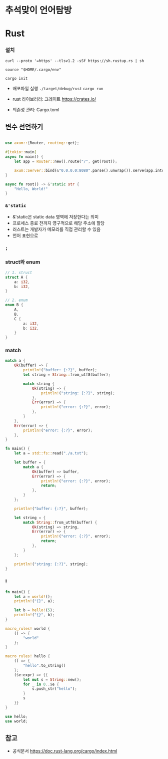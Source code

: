 # 추석맞이 언어탐방

# Rust

### 설치

`curl --proto '=https' --tlsv1.2 -sSf https://sh.rustup.rs | sh`

`source "$HOME/.cargo/env"`

`cargo init`

- 배포파일 실행
  `./target/debug/rust`
  `cargo run`

- rust 라이브러리: 크레이트 https://crates.io/
- 의존성 관리: Cargo.toml

## 변수 선언하기

```rust

use axum::{Router, routing::get};

#[tokio::main]
async fn main() {
    let app = Router::new().route("/", get(root));

    axum::Server::bind(&"0.0.0.0:8080".parse().unwrap()).serve(app.into_make_service()).await.unwrap();
}

async fn root() -> &'static str {
    "Hello, World!"
}
```

### `&'static`

- &'static은 static data 영역에 저장한다는 의미
- 프로세스 종료 전까지 영구적으로 해당 주소에 할당
- 러스트는 개발자가 메모리를 직접 관리할 수 있음
- 언어 표현으로

### `;`

### struct와 enum

```rs
// 1. struct
struct A {
    a: i32,
    b: i32,
}

// 2. enum
enum B {
    A,
    B,
    C {
        a: i32,
        b: i32,
    }
}
```

### match

```rs
match a {
    Ok(buffer) => {
        println!("buffer: {:?}", buffer);
        let string = String::from_utf8(buffer);

        match string {
            Ok(string) => {
                println!("string: {:?}", string);
            },
            Err(error) => {
                println!("error: {:?}", error);
            },
        }
    },
    Err(error) => {
        println!("error: {:?}", error);
    },
}
```

```rs
fn main() {
    let a = std::fs::read("./a.txt");

    let buffer = {
        match a {
            Ok(buffer) => buffer,
            Err(error) => {
                println!("error: {:?}", error);
                return;
            },
        }
    };

    println!("buffer: {:?}", buffer);

    let string = {
        match String::from_utf8(buffer) {
            Ok(string) => string,
            Err(error) => {
                println!("error: {:?}", error);
                return;
            },
        }
    };

    println!("string: {:?}", string);
}
```

### !

```rs
fn main() {
    let a = world!();
    println!("{}", a);

    let b = hello!(5);
    println!("{}", b);
}

macro_rules! world {
    () => {
        "world"
    };
}

macro_rules! hello {
    () => {
        "hello".to_string()
    };
    ($e:expr) => {{
        let mut s = String::new();
        for _ in 0..$e {
            s.push_str("hello");
        }
        s
    }}
}

use hello;
use world;
```

## 참고

- 공식문서 https://doc.rust-lang.org/cargo/index.html
